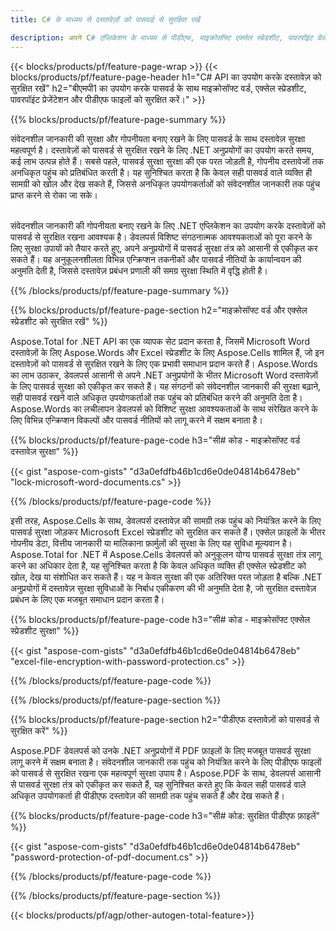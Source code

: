 ```yaml
---
title: C# के माध्यम से दस्तावेज़ों को पासवर्ड से सुरक्षित रखें 

description: अपने C# एप्लिकेशन के माध्यम से पीडीएफ, माइक्रोसॉफ्ट एक्सेल स्प्रेडशीट, पावरपॉइंट प्रेजेंटेशन और वर्ड दस्तावेजों को पासवर्ड से लॉक करें। पासवर्ड सुरक्षा आसानी से लागू करें.
---
```


{{< blocks/products/pf/feature-page-wrap >}}
{{< blocks/products/pf/feature-page-header h1="C# API का उपयोग करके दस्तावेज़ को सुरक्षित रखें" h2="बीएमपी1 का उपयोग करके पासवर्ड के साथ माइक्रोसॉफ्ट वर्ड, एक्सेल स्प्रेडशीट, पावरपॉइंट प्रेजेंटेशन और पीडीएफ फाइलों को सुरक्षित करें।" >}}

{{% blocks/products/pf/feature-page-summary %}}

संवेदनशील जानकारी की सुरक्षा और गोपनीयता बनाए रखने के लिए पासवर्ड के साथ दस्तावेज़ सुरक्षा महत्वपूर्ण है। दस्तावेज़ों को पासवर्ड से सुरक्षित रखने के लिए .NET अनुप्रयोगों का उपयोग करते समय, कई लाभ उत्पन्न होते हैं। सबसे पहले, पासवर्ड सुरक्षा सुरक्षा की एक परत जोड़ती है, गोपनीय दस्तावेजों तक अनधिकृत पहुंच को प्रतिबंधित करती है। यह सुनिश्चित करता है कि केवल सही पासवर्ड वाले व्यक्ति ही सामग्री को खोल और देख सकते हैं, जिससे अनधिकृत उपयोगकर्ताओं को संवेदनशील जानकारी तक पहुंच प्राप्त करने से रोका जा सके। <br /><br />

संवेदनशील जानकारी की गोपनीयता बनाए रखने के लिए .NET एप्लिकेशन का उपयोग करके दस्तावेज़ों को पासवर्ड से सुरक्षित रखना आवश्यक है। डेवलपर्स विशिष्ट संगठनात्मक आवश्यकताओं को पूरा करने के लिए सुरक्षा उपायों को तैयार करते हुए, अपने अनुप्रयोगों में पासवर्ड सुरक्षा तंत्र को आसानी से एकीकृत कर सकते हैं। यह अनुकूलनशीलता विभिन्न एन्क्रिप्शन तकनीकों और पासवर्ड नीतियों के कार्यान्वयन की अनुमति देती है, जिससे दस्तावेज़ प्रबंधन प्रणाली की समग्र सुरक्षा स्थिति में वृद्धि होती है।

{{% /blocks/products/pf/feature-page-summary  %}}


{{% blocks/products/pf/feature-page-section  h2="माइक्रोसॉफ्ट वर्ड और एक्सेल स्प्रेडशीट को सुरक्षित रखें" %}}

Aspose.Total for .NET API का एक व्यापक सेट प्रदान करता है, जिसमें Microsoft Word दस्तावेज़ों के लिए Aspose.Words और Excel स्प्रेडशीट के लिए Aspose.Cells शामिल हैं, जो इन दस्तावेज़ों को पासवर्ड से सुरक्षित रखने के लिए एक प्रभावी समाधान प्रदान करते हैं। Aspose.Words का लाभ उठाकर, डेवलपर्स आसानी से अपने .NET अनुप्रयोगों के भीतर Microsoft Word दस्तावेज़ों के लिए पासवर्ड सुरक्षा को एकीकृत कर सकते हैं। यह संगठनों को संवेदनशील जानकारी की सुरक्षा बढ़ाने, सही पासवर्ड रखने वाले अधिकृत उपयोगकर्ताओं तक पहुंच को प्रतिबंधित करने की अनुमति देता है। Aspose.Words का लचीलापन डेवलपर्स को विशिष्ट सुरक्षा आवश्यकताओं के साथ संरेखित करने के लिए विभिन्न एन्क्रिप्शन विकल्पों और पासवर्ड नीतियों को लागू करने में सक्षम बनाता है। <br />

{{% blocks/products/pf/feature-page-code h3="सी# कोड - माइक्रोसॉफ्ट वर्ड दस्तावेज़ सुरक्षा" %}}

{{< gist "aspose-com-gists" "d3a0efdfb46b1cd6e0de04814b6478eb" "lock-microsoft-word-documents.cs" >}}

{{% /blocks/products/pf/feature-page-code  %}}

इसी तरह, Aspose.Cells के साथ, डेवलपर्स दस्तावेज़ की सामग्री तक पहुंच को नियंत्रित करने के लिए पासवर्ड सुरक्षा जोड़कर Microsoft Excel स्प्रेडशीट को सुरक्षित कर सकते हैं। एक्सेल फ़ाइलों के भीतर गोपनीय डेटा, वित्तीय जानकारी या मालिकाना फ़ार्मुलों की सुरक्षा के लिए यह सुविधा मूल्यवान है। Aspose.Total for .NET में Aspose.Cells डेवलपर्स को अनुकूलन योग्य पासवर्ड सुरक्षा तंत्र लागू करने का अधिकार देता है, यह सुनिश्चित करता है कि केवल अधिकृत व्यक्ति ही एक्सेल स्प्रेडशीट को खोल, देख या संशोधित कर सकते हैं। यह न केवल सुरक्षा की एक अतिरिक्त परत जोड़ता है बल्कि .NET अनुप्रयोगों में दस्तावेज़ सुरक्षा सुविधाओं के निर्बाध एकीकरण की भी अनुमति देता है, जो सुरक्षित दस्तावेज़ प्रबंधन के लिए एक मजबूत समाधान प्रदान करता है।

{{% blocks/products/pf/feature-page-code h3="सी# कोड - माइक्रोसॉफ्ट एक्सेल स्प्रेडशीट सुरक्षा" %}}

{{< gist "aspose-com-gists" "d3a0efdfb46b1cd6e0de04814b6478eb" "excel-file-encryption-with-password-protection.cs" >}}

{{% /blocks/products/pf/feature-page-code  %}}

{{% /blocks/products/pf/feature-page-section %}}

{{% blocks/products/pf/feature-page-section  h2="पीडीएफ दस्तावेज़ों को पासवर्ड से सुरक्षित करें" %}}

Aspose.PDF डेवलपर्स को उनके .NET अनुप्रयोगों में PDF फ़ाइलों के लिए मजबूत पासवर्ड सुरक्षा लागू करने में सक्षम बनाता है। संवेदनशील जानकारी तक पहुंच को नियंत्रित करने के लिए पीडीएफ फाइलों को पासवर्ड से सुरक्षित रखना एक महत्वपूर्ण सुरक्षा उपाय है। Aspose.PDF के साथ, डेवलपर्स आसानी से पासवर्ड सुरक्षा तंत्र को एकीकृत कर सकते हैं, यह सुनिश्चित करते हुए कि केवल सही पासवर्ड वाले अधिकृत उपयोगकर्ता ही पीडीएफ दस्तावेज़ की सामग्री तक पहुंच सकते हैं और देख सकते हैं। <br />

{{% blocks/products/pf/feature-page-code h3="सी# कोड: सुरक्षित पीडीएफ फ़ाइलें" %}}

{{< gist "aspose-com-gists" "d3a0efdfb46b1cd6e0de04814b6478eb" "password-protection-of-pdf-document.cs" >}}

{{% /blocks/products/pf/feature-page-code  %}}

{{% /blocks/products/pf/feature-page-section %}}

{{< blocks/products/pf/agp/other-autogen-total-feature>}}